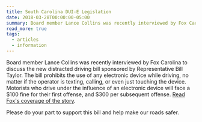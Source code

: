 ```yaml
---
title: South Carolina DUI-E Legislation
date: 2018-03-28T00:00:00-05:00
summary: Board member Lance Collins was recently interviewed by Fox Carolina to discuss the new distracted driving bill sponsored by Representative Bill Taylor. The bill prohibits...
read_more: true
tags:
  - articles
  - information
---
```

Board member Lance Collins was recently interviewed by Fox Carolina to discuss the new distracted driving bill sponsored by Representative Bill Taylor. The bill prohibits the use of any electronic device while driving, no matter if the operator is texting, calling, or even just touching the device. Motorists who drive under the influence of an electronic device will face a $100 fine for their first offense, and $300 per subsequent offense. [Read Fox's coverage of the story](https://www.foxcarolina.com/news/representative-aims-to-crack-down-on-distracted-driving-through-proposed-bill/article_d1640073-39ed-5b3f-a3a4-fef7df40a8a6.html).

Please do your part to support this bill and help make our roads safer.
